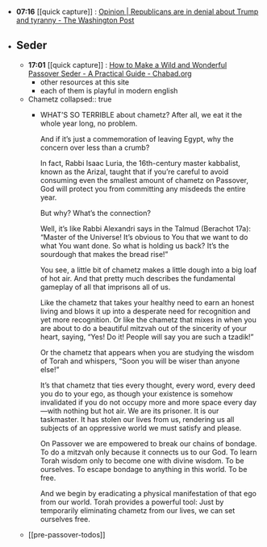 - **07:16** [[quick capture]] : [Opinion | Republicans are in denial about Trump and tyranny - The Washington Post](https://www.washingtonpost.com/opinions/2024/04/12/newsletter-republican-denial-trump-tyrant/ "Opinion | Republicans are in denial about Trump and tyranny - The Washington Post")
- ## Seder
	- **17:01** [[quick capture]] : [How to Make a Wild and Wonderful Passover Seder - A Practical Guide - Chabad.org](https://www.chabad.org/multimedia/video_cdo/aid/1156813/jewish/Wild-and-Wonderful-Passover-Seder.htm "How to Make a Wild and Wonderful Passover Seder - A Practical Guide - Chabad.org")
		- other resources at this site
		- each of them is playful in modern english
	- Chametz
	  collapsed:: true
		- WHAT’S SO TERRIBLE about chametz? After all, we eat it the whole
		  year long, no problem.
		  
		  And if it’s just a commemoration of leaving Egypt, why the concern over
		  less than a crumb?
		  
		  In fact, Rabbi Isaac Luria, the 16th-century master kabbalist, known as
		  the Arizal, taught that if you’re careful to avoid consuming even the
		  smallest amount of chametz on Passover, God will protect you from
		  committing any misdeeds the entire year.
		  
		  But why? What’s the connection?
		  
		  Well, it’s like Rabbi Alexandri says in the Talmud (Berachot 17a):
		  “Master of the Universe! It’s obvious to You that we want to do what You
		  want done. So what is holding us back? It’s the sourdough that makes
		  the bread rise!”
		  
		  You see, a little bit of chametz makes a little dough into a big loaf of hot
		  air. And that pretty much describes the fundamental gameplay of all
		  that imprisons all of us.
		  
		  Like the chametz that takes your healthy need to earn an honest living
		  and blows it up into a desperate need for recognition and yet more recognition.
		  Or like the chametz that mixes in when you are about to do a beautiful
		  mitzvah out of the sincerity of your heart, saying, “Yes! Do it! People will
		  say you are such a tzadik!”
		  
		  Or the chametz that appears when you are studying the wisdom of Torah and whispers, “Soon you will be wiser than anyone else!”
		  
		  It’s that chametz that ties every thought, every word, every deed you do
		  to your ego, as though your existence is somehow invalidated if you do
		  not occupy more and more space every day—with nothing but hot air.
		  We are its prisoner. It is our taskmaster. It has stolen our lives from us,
		  rendering us all subjects of an oppressive world we must satisfy and
		  please.
		  
		  On Passover we are empowered to break our chains of bondage. To do a
		  mitzvah only because it connects us to our God. To learn Torah wisdom
		  only to become one with divine wisdom. To be ourselves. To escape
		  bondage to anything in this world. To be free.
		  
		  And we begin by eradicating a physical manifestation of that ego from
		  our world. Torah provides a powerful tool: Just by temporarily eliminating chametz from our lives, we can set ourselves free.
	- [[pre-passover-todos]]